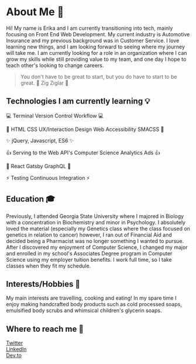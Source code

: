 
# About Me :unicorn:
Hi! My name is Erika and I am currently transitioning into tech, mainly focusing on Front End Web Development. My current industry is Automotive Insurance and my previous background was in Customer Service. I love learning new things, and I am looking forward to seeing where my journey will take me. I am currently looking for a role in an organization where I can grow my skills while still providing value to my team, and one day I hope to teach other's looking to change careers. 
> You don't have to be great to start, but you do have to start to be great. :gem: Zig Ziglar :gem:

## Technologies I am currently learning :bulb:

:computer: Terminal
Version Control
Workflow
:computer:

:sparkling_heart:
HTML
CSS
UX/Interaction Design
Web Accessibility
SMACSS
:sparkling_heart:

:sparkles: jQuery, Javascript, ES6 :sparkles:

:thumbsup: Serving to the Web
API's
Computer Science
Analytics
Ads
:thumbsup:

:purple_heart: 
React
Gatsby
GraphQL
:purple_heart:


:zap: 
Testing
Continuous Integration
:zap: 


## Education :mortar_board:
Previously, I attended Georgia State University where I majored in Biology with a concentration in Biochemistry and minor in Psychology. I absolutely loved the material (especially my Genetics class where the class focused on genetics in relation to cancer) however, I ran out of Financial Aid and decided being a Pharmacist was no longer something I wanted to pursue. After I discovered my enjoyment of Computer Science, I changed my major and enrolled in my school's Associates Degree program in Computer Science using my employer tuition benefits. I work full time, so I take classes when they fit my schedule.  

## Interests/Hobbies :information_desk_person:
My main interests are travelling, cooking and eating! In my spare time I enjoy making handcrafted body products such as cold processed soaps, emulsified body scrubs and whimsical children's glycerin soaps. 

## Where to reach me :link:
[Twitter](https://twitter.com/EriPDev)<br>
[LinkedIn](https://www.linkedin.com/in/erikamyles)<br>
[Dev.to](https://dev.to/eripdev)
